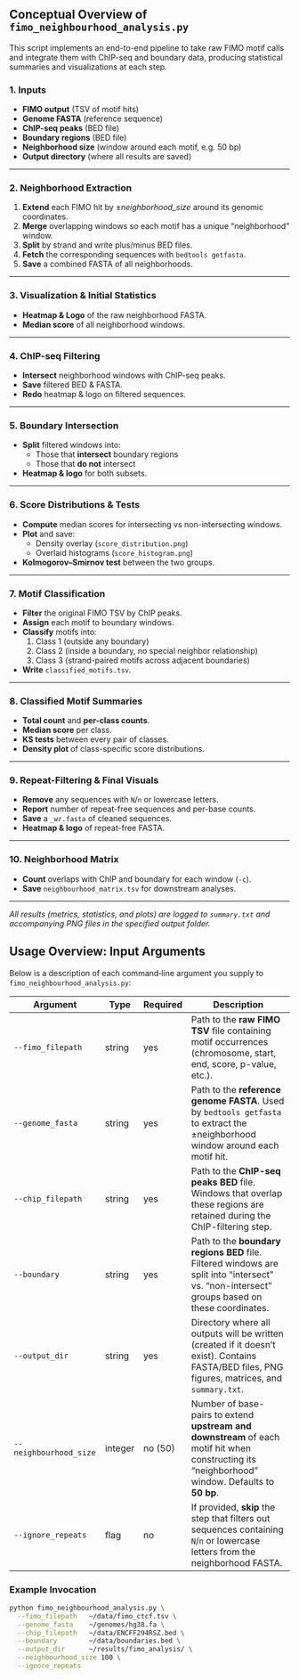 ## Conceptual Overview of `fimo_neighbourhood_analysis.py`

This script implements an end-to-end pipeline to take raw FIMO motif calls and integrate them with ChIP-seq and boundary data, producing statistical summaries and visualizations at each step.

### 1. Inputs
- **FIMO output** (TSV of motif hits)
- **Genome FASTA** (reference sequence)
- **ChIP-seq peaks** (BED file)
- **Boundary regions** (BED file)
- **Neighborhood size** (window around each motif, e.g. 50 bp)
- **Output directory** (where all results are saved)

---

### 2. Neighborhood Extraction
1. **Extend** each FIMO hit by ±_neighborhood_size_ around its genomic coordinates.
2. **Merge** overlapping windows so each motif has a unique “neighborhood” window.
3. **Split** by strand and write plus/minus BED files.
4. **Fetch** the corresponding sequences with `bedtools getfasta`.
5. **Save** a combined FASTA of all neighborhoods.

---

### 3. Visualization & Initial Statistics
- **Heatmap & Logo** of the raw neighborhood FASTA.
- **Median score** of all neighborhood windows.

---

### 4. ChIP-seq Filtering
- **Intersect** neighborhood windows with ChIP-seq peaks.
- **Save** filtered BED & FASTA.
- **Redo** heatmap & logo on filtered sequences.

---

### 5. Boundary Intersection
- **Split** filtered windows into:
  - Those that **intersect** boundary regions  
  - Those that **do not** intersect
- **Heatmap & logo** for both subsets.

---

### 6. Score Distributions & Tests
- **Compute** median scores for intersecting vs non-intersecting windows.
- **Plot** and save:
  - Density overlay (`score_distribution.png`)
  - Overlaid histograms (`score_histogram.png`)
- **Kolmogorov–Smirnov test** between the two groups.

---

### 7. Motif Classification
- **Filter** the original FIMO TSV by ChIP peaks.
- **Assign** each motif to boundary windows.
- **Classify** motifs into:
  1. Class 1 (outside any boundary)  
  2. Class 2 (inside a boundary, no special neighbor relationship)  
  3. Class 3 (strand-paired motifs across adjacent boundaries)
- **Write** `classified_motifs.tsv`.

---

### 8. Classified Motif Summaries
- **Total count** and **per-class counts**.
- **Median score** per class.
- **KS tests** between every pair of classes.
- **Density plot** of class-specific score distributions.

---

### 9. Repeat-Filtering & Final Visuals
- **Remove** any sequences with `N`/`n` or lowercase letters.
- **Report** number of repeat-free sequences and per-base counts.
- **Save** a `_wr.fasta` of cleaned sequences.
- **Heatmap & logo** of repeat-free FASTA.

---

### 10. Neighborhood Matrix
- **Count** overlaps with ChIP and boundary for each window (`-c`).
- **Save** `neighbourhood_matrix.tsv` for downstream analyses.

---

_All results (metrics, statistics, and plots) are logged to `summary.txt` and accompanying PNG files in the specified output folder._  

## Usage Overview: Input Arguments

Below is a description of each command‐line argument you supply to `fimo_neighbourhood_analysis.py`:

| Argument               | Type       | Required  | Description                                                                                                                                         |
|------------------------|------------|-----------|-----------------------------------------------------------------------------------------------------------------------------------------------------|
| `--fimo_filepath`      | string     | yes       | Path to the **raw FIMO TSV** file containing motif occurrences (chromosome, start, end, score, p-value, etc.).                                      |
| `--genome_fasta`       | string     | yes       | Path to the **reference genome FASTA**. Used by `bedtools getfasta` to extract the ±neighborhood window around each motif hit.                     |
| `--chip_filepath`      | string     | yes       | Path to the **ChIP-seq peaks BED** file. Windows that overlap these regions are retained during the ChIP-filtering step.                             |
| `--boundary`           | string     | yes       | Path to the **boundary regions BED** file. Filtered windows are split into “intersect” vs. “non-intersect” groups based on these coordinates.        |
| `--output_dir`         | string     | yes       | Directory where all outputs will be written (created if it doesn’t exist). Contains FASTA/BED files, PNG figures, matrices, and `summary.txt`.     |
| `--neighbourhood_size` | integer    | no (50)   | Number of base-pairs to extend **upstream and downstream** of each motif hit when constructing its “neighborhood” window. Defaults to **50 bp**.    |
| `--ignore_repeats`     | flag       | no        | If provided, **skip** the step that filters out sequences containing `N`/`n` or lowercase letters from the neighborhood FASTA.                       |

### Example Invocation

```bash
python fimo_neighbourhood_analysis.py \
  --fimo_filepath   ~/data/fimo_ctcf.tsv \
  --genome_fasta    ~/genomes/hg38.fa \
  --chip_filepath   ~/data/ENCFF294RSZ.bed \
  --boundary        ~/data/boundaries.bed \
  --output_dir      ~/results/fimo_analysis/ \
  --neighbourhood_size 100 \
  --ignore_repeats